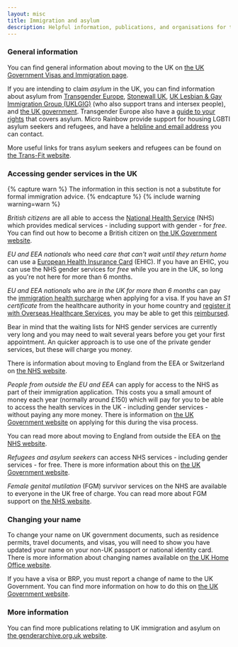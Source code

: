 ```yaml
---
layout: misc
title: Immigration and asylum
description: Helpful information, publications, and organisations for trans, non-binary, and gender non-conforming people moving to, studying in, or visiting the UK
---
```


### General information

You can find general information about moving to the UK on [the UK Government Visas and Immigration page](https://www.gov.uk/browse/visas-immigration). 

If you are intending to claim *asylum* in the UK, you can find information about asylum from [Transgender Europe](https://tgeu.org/issues/asylum/), [Stonewall UK](https://www.stonewall.org.uk/help-advice/asylum), [UK Lesbian & Gay Immigration Group (UKLGIG)](https://uklgig.org.uk) (who also support trans and intersex people), and [the UK government](https://www.gov.uk/claim-asylum). Transgender Europe also have a [guide to your rights](https://tgeu.org/wp-content/uploads/2015/07/TGEUs-Know-your-Rights-Guide-for-Trans-People-in-the-EU.pdf) that covers asylum. Micro Rainbow provide support for housing LGBTI asylum seekers and refugees, and have a [helpline and email address](https://microrainbow.org/contact-us/) you can contact.

More useful links for trans asylum seekers and refugees can be found on [the Trans-Fit website](https://www.trans-fit.co.uk/asylum-and-refugee-support).

### Accessing gender services in the UK

{% capture warn %}
The information in this section is not a substitute for formal immigration advice.
{% endcapture %}
{% include warning warning=warn %}

*British citizens* are all able to access the [National Health Service](https://en.wikipedia.org/wiki/National_Health_Service) (NHS) which provides medical services - including support with gender - for *free*. You can find out how to become a British citizen on [the UK Government website](https://www.gov.uk/becoming-a-british-citizen).

*EU and EEA nationals* who need *care that can't wait until they return home* can use a [European Health Insurance Card](http://ec.europa.eu/social/main.jsp?catId=559) (EHIC). If you have an EHIC, you can use the NHS gender services for *free* while you are in the UK, so long as you're not here for more than 6 months.

*EU and EEA nationals* who are *in the UK for more than 6 months* can pay the [immigration health surcharge](https://www.gov.uk/healthcare-immigration-application) when applying for a visa. If you have an *S1 certificate* from the healthcare authority in your home country and [register it with Overseas Healthcare Services](https://www.gov.uk/healthcare-immigration-application), you may be able to get this [reimbursed](https://www.gov.uk/guidance/healthcare-for-eu-and-efta-nationals-living-in-the-uk#when-your-healthcare-costs-in-the-uk-are-covered-by-an-eu-country).

Bear in mind that the waiting lists for NHS gender services are currently very long and you may need to wait several years before you get your first appointment. An quicker approach is to use one of the private gender services, but these will charge you money.

There is information about moving to England from the EEA or Switzerland on [the NHS website](https://www.nhs.uk/nhsengland/aboutnhsservices/uk-visitors/moving-to-england/pages/moving-to-england-from-the-eea.aspx).

*People from outside the EU and EEA* can apply for access to the NHS as part of their immigration application. This costs you a small amount of money each year (normally around £150) which will pay for you to be able to access the health services in the UK - including gender services - without paying any more money. There is information on [the UK Government website](https://www.gov.uk/healthcare-immigration-application) on applying for this during the visa process.

You can read more about moving to England from outside the EEA on [the NHS website](https://www.nhs.uk/NHSEngland/AboutNHSservices/uk-visitors/moving-to-england/Pages/moving-from-outside-the-eea.aspx).

*Refugees and asylum seekers* can access NHS services - including gender services - for free. There is more information about this on [the UK Government website](https://www.gov.uk/guidance/nhs-entitlements-migrant-health-guide).

*Female genital mutilation* (FGM) survivor services on the NHS are available to everyone in the UK free of charge. You can read more about FGM support on [the NHS website](https://www.nhs.uk/conditions/female-genital-mutilation-fgm/).

### Changing your name

To change your name on UK government documents, such as residence permits, travel documents, and visas, you will need to show you have updated your name on your  non-UK passport or national identity card. There is more information about changing names available on [the UK Home Office website](https://assets.publishing.service.gov.uk/government/uploads/system/uploads/attachment_data/file/550968/Home_Office_Use_and_Change_of_Names_revision_060916.pdf).

If you have a visa or BRP, you must report a change of name to the UK Government. You can find more information on how to do this on [the UK Government website](https://www.gov.uk/change-circumstances-visa-brp).

### More information

You can find more publications relating to UK immigration and asylum on [the genderarchive.org.uk website](https://genderarchive.org.uk/tag/immigration-and-asylum/).
